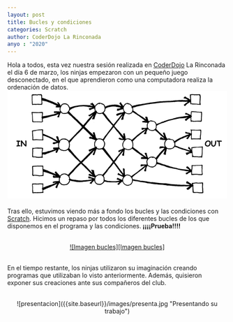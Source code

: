 ```yaml
---
layout: post
title: Bucles y condiciones
categories: Scratch
author: CoderDojo La Rinconada
anyo : "2020"
---
```



Hola a todos, esta vez nuestra sesión realizada en [CoderDojo] La Rinconada el día 6 de marzo, los ninjas empezaron con un pequeño juego desconectado, en el que aprendieron como una computadora realiza la ordenación de datos. 
<br>
<span style="display:block;text-align:center">![Imagen ordenar]</span>
<br>
Tras ello, estuvimos viendo más a fondo los bucles y las condiciones con [Scratch]. Hicimos un repaso por todos los diferentes bucles de los que disponemos en el programa y las condiciones.<strong> ¡¡¡¡Prueba!!!!</strong>

<br>
<span style="display:block;text-align:center"><a href="https://scratch.mit.edu/projects/370699872" target="blank">![Imagen bucles][Imagen bucles]</a></span>
<br>

En el tiempo restante, los ninjas utilizaron su imaginación creando programas que utilizaban lo visto anteriormente. Además, quisieron exponer sus creaciones ante sus compañeros del club. 

<br>
<span style="display:block;text-align:center">![presentacion]({{site.baseurl}}/images/presenta.jpg "Presentando su trabajo")</span>
<br>

[CoderDojo]: https://coderdojo.com/es-ES
[Scratch]: https://scratch.mit.edu/
[Imagen bucles]: /images/bucles.png "Bucles y condiciones"
[Imagen ordenar]: /images/ordenar.png "Como ordenan las computadoras"





